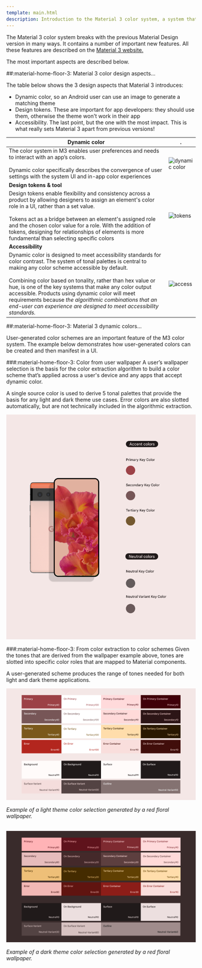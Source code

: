 ```yaml
---
template: main.html
description: Introduction to the Material 3 color system, a system that breaks with the previous Material Design version in many ways with a numer of important new features.
---
```


The Material 3 color system breaks with the previous Material Design version in many ways. It contains a number of important new features. All these features are described on the [Material 3 website.](https://m3.material.io/styles/color/overview)

The most important aspects are described below.

##:material-home-floor-3: Material 3 color design aspects...

The table below shows the 3 design aspects that Material 3 introduces:

- Dynamic color, so an Android user can use an image to generate a matching theme
- Design tokens. These are important for app developers: they should use them, otherwise the theme won't work in their app
- Accessibility. The last point, but the one with the most impact. This is what really sets Material 3 apart from previous versions!

| **Dynamic color**| .|
| ---- | ---- |
| The color system in M3 enables user preferences and needs to interact with an app’s colors. <br><br>Dynamic color specifically describes the convergence of user settings with the system UI and in-app color experiences | ![dynamic color](https://lh3.googleusercontent.com/NGUL0eR9CX4ztNMVnfEoDODDlNqWKc0SzdKBIyzVNmPwmqwSRJj0gXXiM8f0TwUfnmWZiVreM9Vy-p_r8ThO2ThXVH1DJr_5s6L1V1J3pEnA=s0) |
| **Design tokens & tool** ||
| Design tokens enable flexibility and consistency across a product by allowing designers to assign an element's color role in a UI, rather than a set value.<br><br>Tokens act as a bridge between an element's assigned role and the chosen color value for a role. With the addition of tokens, designing for relationships of elements is more fundamental than selecting specific colors | ![tokens]( https://lh3.googleusercontent.com/6AeOFxLCf_u2S5X9xTe7BjB7f7-b8FN4ypCMoJKBO7eUTHjSkXqc0F1kykSBYwze9Rdn9-dggVszNj68iyciGH6z9qLXZbYF5gsDXUCncOfA=s0)|
| **Accessibility** ||
| Dynamic color is designed to meet accessibility standards for color contrast. The system of tonal palettes is central to making any color scheme accessible by default. <br><br>Combining color based on tonality, rather than hex value or hue, is one of the key systems that make any color output accessible. Products using dynamic color will meet requirements because _the algorithmic combinations that an end-user can experience are designed to meet accessibility standards._ | ![access]( https://lh3.googleusercontent.com/aF8CvgyX659D64Wim3zFsTgd63wXh1HBQ_XTyaMX6lARG7VEDkH-0KhmQmPgBOpqOwS6RMQZHRXUQ8qZITmaI4hF7vfexRA7kZhAAE61nd1Mxg=s0)|

##:material-home-floor-3: Material 3 dynamic colors...

User-generated color schemes are an important feature of the M3 color system. The example below demonstrates how user-generated colors can be created and then manifest in a UI.

###:material-home-floor-3: Color from user wallpaper
A user’s wallpaper selection is the basis for the color extraction algorithm to build a color scheme that’s applied across a user's device and any apps that accept dynamic color.

A single source color is used to derive 5 tonal palettes that provide the basis for any light and dark theme use cases. Error colors are also slotted automatically, but are not technically included in the algorithmic extraction.

![m3-colors-wallpaper]

###:material-home-floor-3: From color extraction to color schemes
Given the tones that are derived from the wallpaper example above, tones are slotted into specific color roles that are mapped to Material components. 

A user-generated scheme produces the range of tones needed for both light and dark theme applications. 


![m3-colors-light-theme]

_Example of a light theme color selection generated by a red floral wallpaper._

<br>![m3-colors-dark-theme]

_Example of a dark theme color selection generated by a red floral wallpaper._

<!-- References to images -->

[m3-colors-wallpaper]: ../assets/screenshots/m3/m3-colors-wallpaper.png
[m3-colors-light-theme]: ../assets/screenshots/m3/m3-colors-light-theme.png
[m3-colors-dark-theme]: ../assets/screenshots/m3/m3-colors-dark-theme.png